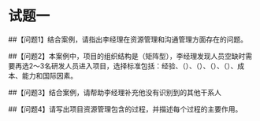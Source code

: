 # 试题一

##【问题1】结合案例，请指出李经理在资源管理和沟通管理方面存在的问题。


##【问题2】本案例中，项目的组织结构是（矩阵型），李经理发现人员空缺时需要再选2～3名研发人员进入项目，选择标准包括：经验、（）、（）、（）、（）、成本、能力和国际因素。

##【问题3】结合案例，请帮助李经理补充他没有识别到的其他干系人

##【问题4】请写出项目资源管理包含的过程，并描述每个过程的主要作用。

